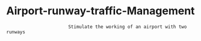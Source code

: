 # Airport-runway-traffic-Management
                           Stimulate the working of an airport with two runways 
